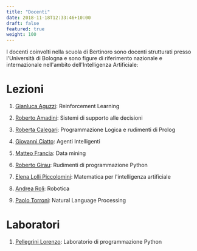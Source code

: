 ```yaml
---
title: "Docenti"
date: 2018-11-18T12:33:46+10:00
draft: false
featured: true
weight: 100
---
```


I docenti coinvolti nella scuola di Bertinoro sono docenti strutturati presso l'Università di Bologna e sono figure di riferimento nazionale e internazionale nell'ambito dell'Intelligenza Artificiale:

# Lezioni

1. [Gianluca Aguzzi](https://www.unibo.it/sitoweb/gianluca.aguzzi): Reinforcement Learning

1. [Roberto	Amadini](https://www.unibo.it/sitoweb/roberto.amadini): Sistemi di supporto alle decisioni

1. [Roberta	Calegari](https://www.unibo.it/sitoweb/roberta.calegari): Programmazione Logica e rudimenti di Prolog

1. [Giovanni Ciatto](https://www.unibo.it/sitoweb/giovanni.ciatto): Agenti Intelligenti

1. [Matteo Francia](https://www.unibo.it/sitoweb/m.francia): Data mining

1. [Roberto Girau](https://www.unibo.it/sitoweb/roberto.girau): Rudimenti di programmazione Python

1. [Elena Lolli Piccolomini](https://www.unibo.it/sitoweb/elena.loli): Matematica per l'intelligenza artificiale

1. [Andrea	Roli](https://www.unibo.it/sitoweb/andrea.roli): Robotica

1. [Paolo Torroni](https://www.unibo.it/sitoweb/p.torroni): Natural Language Processing




<!-- 2. Smontagna 

![Smontagnatest](https://www.unibo.it/uniboweb/utils/UserImage.aspx?IdAnagrafica=419402&IdFoto=4124a300)
-->

# Laboratori

1. [Pellegrini Lorenzo](https://www.unibo.it/sitoweb/l.pellegrini): Laboratorio di programmazione Python
